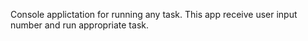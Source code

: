 Console applictation for running any task. This app receive user input number and run appropriate task.
